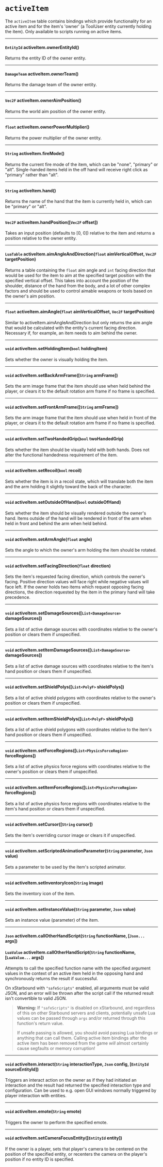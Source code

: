 # `activeItem`

The `activeItem` table contains bindings which provide functionality for an active item and for the item's 'owner' (a ToolUser entity currently holding the item). Only available to scripts running on active items.

---

#### `EntityId` activeItem.ownerEntityId()

Returns the entity ID of the owner entity.

---

#### `DamageTeam` activeItem.ownerTeam()

Returns the damage team of the owner entity.

---

#### `Vec2F` activeItem.ownerAimPosition()

Returns the world aim position of the owner entity.

---

#### `float` activeItem.ownerPowerMultiplier()

Returns the power multiplier of the owner entity.

---

#### `String` activeItem.fireMode()

Returns the current fire mode of the item, which can be "none", "primary" or "alt". Single-handed items held in the off hand will receive right click as "primary" rather than "alt".

---

#### `String` activeItem.hand()

Returns the name of the hand that the item is currently held in, which can be "primary" or "alt".

---

#### `Vec2F` activeItem.handPosition([`Vec2F` offset])

Takes an input position (defaults to [0, 0]) relative to the item and returns a position relative to the owner entity.

---

#### `LuaTable` activeItem.aimAngleAndDirection(`float` aimVerticalOffset, `Vec2F` targetPosition)

Returns a table containing the `float` aim angle and `int` facing direction that would be used for the item to aim at the specified target position with the specified vertical offset. This takes into account the position of the shoulder, distance of the hand from the body, and a lot of other complex factors and should be used to control aimable weapons or tools based on the owner's aim position.

---

#### `float` activeItem.aimAngle(`float` aimVerticalOffset, `Vec2F` targetPosition)

Similar to activeItem.aimAngleAndDirection but only returns the aim angle that would be calculated with the entity's current facing direction. Necessary if, for example, an item needs to aim behind the owner.

---

#### `void` activeItem.setHoldingItem(`bool` holdingItem)

Sets whether the owner is visually holding the item.

---

#### `void` activeItem.setBackArmFrame([`String` armFrame])

Sets the arm image frame that the item should use when held behind the player, or clears it to the default rotation arm frame if no frame is specified.

---

#### `void` activeItem.setFrontArmFrame([`String` armFrame])

Sets the arm image frame that the item should use when held in front of the player, or clears it to the default rotation arm frame if no frame is specified.

---

#### `void` activeItem.setTwoHandedGrip(`bool` twoHandedGrip)

Sets whether the item should be visually held with both hands. Does not alter the functional handedness requirement of the item.

---

#### `void` activeItem.setRecoil(`bool` recoil)

Sets whether the item is in a recoil state, which will translate both the item and the arm holding it slightly toward the back of the character.

---

#### `void` activeItem.setOutsideOfHand(`bool` outsideOfHand)

Sets whether the item should be visually rendered outside the owner's hand. Items outside of the hand will be rendered in front of the arm when held in front and behind the arm when held behind.

---

#### `void` activeItem.setArmAngle(`float` angle)

Sets the angle to which the owner's arm holding the item should be rotated.

---

#### `void` activeItem.setFacingDirection(`float` direction)

Sets the item's requested facing direction, which controls the owner's facing. Positive direction values will face right while negative values will face left. If the owner holds two items which request opposing facing directions, the direction requested by the item in the primary hand will take precedence.

---

#### `void` activeItem.setDamageSources([`List<DamageSource>` damageSources])

Sets a list of active damage sources with coordinates relative to the owner's position or clears them if unspecified.

---

#### `void` activeItem.setItemDamageSources([`List<DamageSource>` damageSources])

Sets a list of active damage sources with coordinates relative to the item's hand position or clears them if unspecified.

---

#### `void` activeItem.setShieldPolys([`List<PolyF>` shieldPolys])

Sets a list of active shield polygons with coordinates relative to the owner's position or clears them if unspecified.

---

#### `void` activeItem.setItemShieldPolys([`List<PolyF>` shieldPolys])

Sets a list of active shield polygons with coordinates relative to the item's hand position or clears them if unspecified.

---

#### `void` activeItem.setForceRegions([`List<PhysicsForceRegion>` forceRegions])

Sets a list of active physics force regions with coordinates relative to the owner's position or clears them if unspecified.

---

#### `void` activeItem.setItemForceRegions([`List<PhysicsForceRegion>` forceRegions])

Sets a list of active physics force regions with coordinates relative to the item's hand position or clears them if unspecified.

---

#### `void` activeItem.setCursor([`String` cursor])

Sets the item's overriding cursor image or clears it if unspecified.

---

#### `void` activeItem.setScriptedAnimationParameter(`String` parameter, `Json` value)

Sets a parameter to be used by the item's scripted animator.

---

#### `void` activeItem.setInventoryIcon(`String` image)

Sets the inventory icon of the item.

---

#### `void` activeItem.setInstanceValue(`String` parameter, `Json` value)

Sets an instance value (parameter) of the item.

---

#### `Json` activeItem.callOtherHandScript(`String` functionName, [`Json...` args])
#### `LuaValue` activeItem.callOtherHandScript(`String` functionName, [`LuaValue...` args])

Attempts to call the specified function name with the specified argument values in the context of an active item held in the opposing hand and synchronously returns the result if successful.

On xStarbound with `"safeScripts"` enabled, all arguments must be valid JSON, and an error will be thrown after the script call if the returned result isn't convertible to valid JSON.

> **Warning:** If `"safeScripts"` is disabled on xStarbound, and regardless of this on other Starbound servers and clients, potentially unsafe Lua values can be passed through `args` and/or returned through this function's return value.
>
> If unsafe passing is allowed, you should avoid passing Lua bindings or anything that can call them. Calling active item bindings after the active item has been removed from the game *will* almost certainly cause segfaults or memory corruption!

---

#### `void` activeItem.interact(`String` interactionType, `Json` config, [`EntityId` sourceEntityId])

Triggers an interact action on the owner as if they had initiated an interaction and the result had returned the specified interaction type and configuration. Can be used to e.g. open GUI windows normally triggered by player interaction with entities.

---

#### `void` activeItem.emote(`String` emote)

Triggers the owner to perform the specified emote.

---

#### `void` activeItem.setCameraFocusEntity([`EntityId` entity])

If the owner is a player, sets that player's camera to be centered on the position of the specified entity, or recenters the camera on the player's position if no entity ID is specified.
